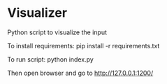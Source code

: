 # Visualizer
Python script to visualize the input

To install requirements:
  pip install -r requirements.txt
  
To run script:
  python index.py
  
Then open browser and go to http://127.0.0.1:1200/
